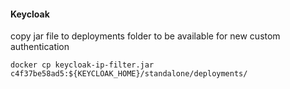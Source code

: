 #### Keycloak
copy jar file to deployments folder to be available for new custom authentication
```
docker cp keycloak-ip-filter.jar c4f37be58ad5:${KEYCLOAK_HOME}/standalone/deployments/
```
